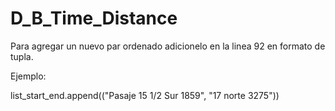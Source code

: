 # D_B_Time_Distance

Para agregar un nuevo par ordenado adicionelo en la linea 92 en formato de tupla.

Ejemplo:

list_start_end.append(("Pasaje 15 1/2 Sur 1859", "17 norte 3275"))
